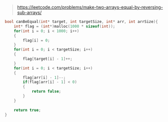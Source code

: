 > https://leetcode.com/problems/make-two-arrays-equal-by-reversing-sub-arrays/

``` c
bool canBeEqual(int* target, int targetSize, int* arr, int arrSize){
    int* flag = (int*)malloc(1000 * sizeof(int));
    for(int i = 0; i < 1000; i++)
    {
        flag[i] = 0;
    }
    for(int i = 0; i < targetSize; i++)
    {
        flag[target[i] - 1]++;
    }
    for(int i = 0; i < targetSize; i++)
    {
        flag[arr[i] - 1]--;
        if(flag[arr[i] - 1] < 0)
        {
            return false;
        }
    }
    
    return true;
}
```
